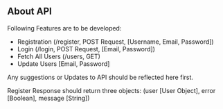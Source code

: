 ## About API

Following Features are to be developed:

- Registration (/register, POST Request, [Username, Email, Password])
- Login (/login, POST Request, [Email, Password])
- Fetch All Users (/users, GET)
- Update Users [Email, Password]

Any suggestions or Updates to API should be reflected here first.

Register Response should return three objects: (user [User Object], error [Boolean], message [String])
